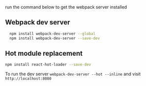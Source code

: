 run the command below to get the webpack server installed

## Webpack dev server
``` sh 
  npm install webpack-dev-server --global
  npm install webpack-dev-server --save-dev
  ```

## Hot module replacement

``` sh
npm install react-hot-loader --save-dev
```

To run the dev server `webpack-dev-server --hot --inline` and visit `http://localhost:8080`

